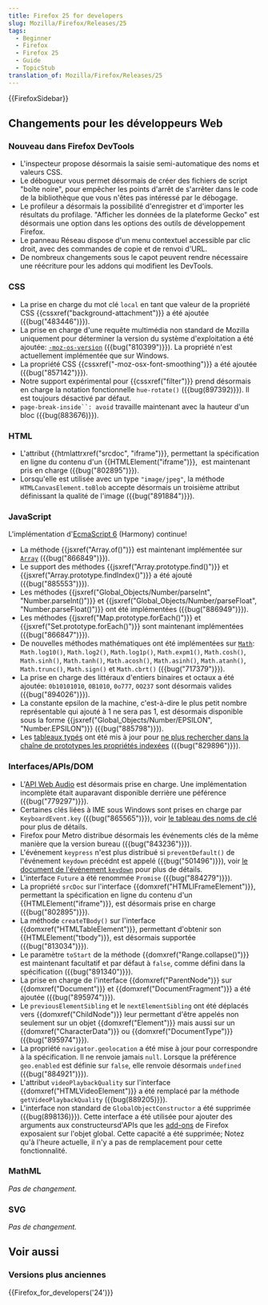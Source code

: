 ```yaml
---
title: Firefox 25 for developers
slug: Mozilla/Firefox/Releases/25
tags:
  - Beginner
  - Firefox
  - Firefox 25
  - Guide
  - TopicStub
translation_of: Mozilla/Firefox/Releases/25
---
```

{{FirefoxSidebar}}

## Changements pour les développeurs Web

### Nouveau dans Firefox DevTools

- L'inspecteur propose désormais la saisie semi-automatique des noms et valeurs CSS.
- Le débogueur vous permet désormais de créer des fichiers de script "boîte noire", pour empêcher les points d'arrêt de s'arrêter dans le code de la bibliothèque que vous n'êtes pas intéressé par le débogage.
- Le profileur a désormais la possibilité d'enregistrer et d'importer les résultats du profilage. "Afficher les données de la plateforme Gecko" est désormais une option dans les options des outils de développement Firefox.
- Le panneau Réseau dispose d'un menu contextuel accessible par clic droit, avec des commandes de copie et de renvoi d'URL.
- De nombreux changements sous le capot peuvent rendre nécessaire une réécriture pour les addons qui modifient les DevTools.

### CSS

- La prise en charge du mot clé `local` en tant que valeur de la propriété CSS {{cssxref("background-attachment")}} a été ajoutée ({{bug("483446")}}).
- La prise en charge d'une requête multimédia non standard de Mozilla uniquement pour déterminer la version du système d'exploitation a été ajoutée: [`-moz-os-version`](/fr/docs/Web/Guide/CSS/Media_queries#-moz-os-version) ({{bug("810399")}}). La propriété n'est actuellement implémentée que sur Windows.
- La propriété CSS {{cssxref("-moz-osx-font-smoothing")}} a été ajoutée ({{bug("857142")}}).
- Notre support expérimental pour {{cssxref("filter")}} prend désormais en charge la notation fonctionnelle `hue-rotate()` ({{bug(897392)}}). Il est toujours désactivé par défaut.
- ` page-break-inside``: avoid ` travaille maintenant avec la hauteur d'un bloc ({{bug(883676)}}).

### HTML

- L'attribut {{htmlattrxref("srcdoc", "iframe")}}, permettant la spécification en ligne du contenu d'un {{HTMLElement("iframe")}},  est maintenant pris en charge ({{bug("802895")}}).
- Lorsqu'elle est utilisée avec un type `"image/jpeg"`, la méthode `HTMLCanvasElement.toBlob` accepte désormais un troisième attribut définissant la qualité de l'image ({{bug("891884")}}).

### JavaScript

L'implémentation d'[EcmaScript 6](/fr/docs/Web/JavaScript/ECMAScript_6_support_in_Mozilla) (Harmony) continue!

- La méthode {{jsxref("Array.of()")}} est maintenant implémentée sur  [`Array`](/fr/docs/Web/JavaScript/Reference/Global_Objects/Array) ({{bug("866849")}}).
- Le support des méthodes {{jsxref("Array.prototype.find()")}} et {{jsxref("Array.prototype.findIndex()")}} a été ajouté ({{bug("885553")}}).
- Les méthodes {{jsxref("Global_Objects/Number/parseInt", "Number.parseInt()")}} et {{jsxref("Global_Objects/Number/parseFloat", "Number.parseFloat()")}} ont été implémentées ({{bug("886949")}}).
- Les méthodes {{jsxref("Map.prototype.forEach()")}} et {{jsxref("Set.prototype.forEach()")}} sont maintenant implémentées ({{bug("866847")}}).
- De nouvelles méthodes mathématiques ont été implémentées sur [`Math`](/fr/docs/Web/JavaScript/Reference/Global_Objects/Math): `Math.log10()`, `Math.log2()`, `Math.log1p()`, `Math.expm1()`, `Math.cosh()`, `Math.sinh()`, `Math.tanh()`, `Math.acosh()`, `Math.asinh()`, `Math.atanh()`, `Math.trunc()`, `Math.sign()` et `Math.cbrt()` ({{bug("717379")}}).
- La prise en charge des littéraux d'entiers binaires et octaux a été ajoutée: `0b10101010`, `0B1010`, `0o777`, `0O237` sont désormais valides ({{bug("894026")}}).
- La constante epsilon de la machine, c'est-à-dire le plus petit nombre représentable qui ajouté à 1 ne sera pas 1, est désormais disponible sous la forme {{jsxref("Global_Objects/Number/EPSILON", "Number.EPSILON")}} ({{bug("885798")}}).
- Les [tableaux typés](/fr/docs/Web/JavaScript/Reference/Global_Objects/TypedArray) ont été mis à jour pour [ne plus rechercher dans la chaîne de prototypes les propriétés indexées](/fr/docs/Web/JavaScript/Reference/Global_Objects/TypedArray#Indexed_property_access) ({{bug("829896")}}).

### Interfaces/APIs/DOM

- L'[API Web Audio](/fr/docs/Web_Audio_API) est désormais prise en charge. Une implémentation incomplète était auparavant disponible derrière une péférence ({{bug("779297")}}).
- Certaines clés liées à IME sous Windows sont prises en charge par `KeyboardEvent.key` ({{bug("865565")}}), voir [le tableau des noms de clé](/fr/docs/Web/API/KeyboardEvent#keyname_table_win) pour plus de détails.
- Firefox pour Metro distribue désormais les événements clés de la même manière que la version bureau ({{bug("843236")}}).
- L'événement `keypress` n'est plus distribué si `preventDefault()` de l'événement `keydown` précédnt est appelé ({{bug("501496")}}), voir [le document de l'événement `keydown`](</fr/docs/Web/Reference/Events/keydown#preventDefault()_of_keydown_event>) pour plus de détails.
- L'interface `Future` a été renommée `Promise` ({{bug("884279")}}).
- La propriété `srcDoc` sur l'interface {{domxref("HTMLIFrameElement")}}, permettant la spécification en ligne du contenu d'un {{HTMLElement("iframe")}}, est désormais prise en charge ({{bug("802895")}}).
- La méthode `createTBody()` sur l'interface {{domxref("HTMLTableElement")}}, permettant d'obtenir son {{HTMLElement("tbody")}}, est désormais supportée ({{bug("813034")}}).
- Le paramètre `toStart` de la méthode {{domxref("Range.collapse()")}} est maintenant facultatif et par défaut à `false`, comme défini dans la spécification ({{bug("891340")}}).
- La prise en charge de l'interface {{domxref("ParentNode")}} sur {{domxref("Document")}} et {{domxref("DocumentFragment")}} a été ajoutée ({{bug("895974")}}).
- Le `previousElementSibling` et le `nextElementSibling` ont été déplacés vers {{domxref("ChildNode")}} leur permettant d'être appelés non seulement sur un objet {{domxref("Element")}} mais aussi sur un {{domxref("CharacterData")}} ou {{domxref("DocumentType")}}  ({{bug("895974")}}).
- La propriété `navigator.geolocation` a été mise à jour pour correspondre à la spécification. Il ne renvoie jamais `null`. Lorsque la préférence `geo.enabled` est définie sur `false`, elle renvoie désormais `undefined` ({{bug("884921")}}).
- L'attribut `videoPlaybackQuality` sur l'interface {{domxref("HTMLVideoElement")}} a été remplacé par la méthode `getVideoPlaybackQuality` ({{bug(889205)}}).
- L'interface non standard de `GlobalObjectConstructor` a été supprimée ({{bug(898136)}}). Cette interface a été utilisée pour ajouter des arguments aux constructeursd'APIs que les [add-ons](/fr/Add-ons) de Firefox exposaient sur l'objet global. Cette capacité a été supprimée; Notez qu'à l'heure actuelle, il n'y a pas de remplacement pour cette fonctionnalité.

### MathML

_Pas de changement._

### SVG

_Pas de changement._

## Voir aussi

### Versions plus anciennes

{{Firefox_for_developers('24')}}
